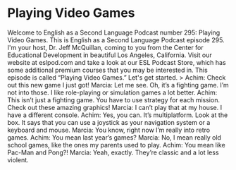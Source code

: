 # Playing Video Games

Welcome to English as a Second Language Podcast number 295: Playing Video Games.  This is English as a Second Language Podcast episode 295.  I'm your host, Dr. Jeff McQuillan, coming to you from the Center for Educational Development in beautiful Los Angeles, California.  Visit our website at eslpod.com and take a look at our ESL Podcast Store, which has some additional premium courses that you may be interested in.  This episode is called “Playing Video Games.”  Let's get started.  > Achim:  Check out this new game I just got!    Marcia:  Let me see.  Oh, it’s a fighting game.  I’m not into those.  I like role-playing or simulation games a lot better.  Achim:  This isn’t just a fighting game.  You have to use strategy for each mission.  Check out these amazing graphics!  Marcia:  I can’t play that at my house.  I have a different console.    Achim:  Yes, you can.  It’s multiplatform.  Look at the box.  It says that you can use a joystick as your navigation system or a keyboard and mouse.    Marcia:  You know, right now I’m really into retro games.    Achim:  You mean last year’s games?  Marcia:  No, I mean really old school games, like the ones my parents used to play.  Achim:  You mean like Pac-Man and Pong?!  Marcia:  Yeah, exactly.  They’re classic and a lot less violent. 